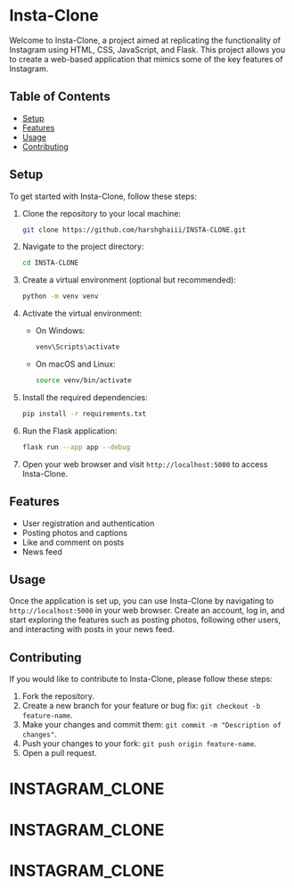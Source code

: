 # Insta-Clone

Welcome to Insta-Clone, a project aimed at replicating the functionality of Instagram using HTML, CSS, JavaScript, and Flask. This project allows you to create a web-based application that mimics some of the key features of Instagram.

## Table of Contents
- [Setup](#setup)
- [Features](#features)
- [Usage](#usage)
- [Contributing](#contributing)
  
## Setup
To get started with Insta-Clone, follow these steps:

1. Clone the repository to your local machine:

    ```bash
    git clone https://github.com/harshghaiii/INSTA-CLONE.git
    ```

2. Navigate to the project directory:

    ```bash
    cd INSTA-CLONE
    ```

3. Create a virtual environment (optional but recommended):

    ```bash
    python -m venv venv
    ```

4. Activate the virtual environment:

    - On Windows:

        ```bash
        venv\Scripts\activate
        ```

    - On macOS and Linux:

        ```bash
        source venv/bin/activate
        ```

5. Install the required dependencies:

    ```bash
    pip install -r requirements.txt
    ```

6. Run the Flask application:

    ```bash
    flask run --app app --debug
    ```

7. Open your web browser and visit `http://localhost:5000` to access Insta-Clone.

## Features
- User registration and authentication
- Posting photos and captions
- Like and comment on posts
- News feed
  
## Usage
Once the application is set up, you can use Insta-Clone by navigating to `http://localhost:5000` in your web browser. Create an account, log in, and start exploring the features such as posting photos, following other users, and interacting with posts in your news feed.

## Contributing
If you would like to contribute to Insta-Clone, please follow these steps:

1. Fork the repository.
2. Create a new branch for your feature or bug fix: `git checkout -b feature-name`.
3. Make your changes and commit them: `git commit -m "Description of changes"`.
4. Push your changes to your fork: `git push origin feature-name`.
5. Open a pull request.
# INSTAGRAM_CLONE
# INSTAGRAM_CLONE
# INSTAGRAM_CLONE
